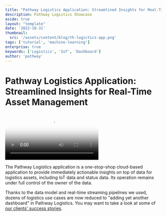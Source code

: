 ```yaml
---
title: "Pathway Logistics Application: Streamlined Insights for Real-Time Asset Management"
description: Pathway Logistics Showcase
aside: true
layout: "template"
date: '2022-10-31'
thumbnail: 
  src: '/assets/content/blog/th-logictics-app.png'
tags: ['tutorial', 'machine-learning']
enterprise: true
keywords: ['Logistics', 'IoT', 'Dashboard']
author: 'pathway'
---
```


# Pathway Logistics Application: Streamlined Insights for Real-Time Asset Management

<video poster="https://d14l3brkh44201.cloudfront.net/assets/logistics/logistics_app_teaser.jpg" controls>
  <source type="video/mp4" width="1920" height="1080" src="https://player.vimeo.com/progressive_redirect/playback/761983958/rendition/1080p/file.mp4?loc=external&signature=e5feac4ae092bc9f540af5ad9e4f9fed4ddd0f32d1e4e50e436f771b47a833ac">
  <source type="video/mp4" width="1280" height="720" src="https://player.vimeo.com/progressive_redirect/playback/761983958/rendition/720p/file.mp4?loc=external&signature=5c8d2d8402121fabba397e8e39b26f86bba90292cca38ac347e35d578b850e91">
  <source type="video/mp4" width="960" height="540" src="https://player.vimeo.com/progressive_redirect/playback/761983958/rendition/540p/file.mp4?loc=external&signature=b8932f4dc5e659d6ab123dd1b2bdaea2ddb68f6e3e177ac26da4229d7e52ca18">  
  <source type="video/mp4" width="640" height="360" src="https://player.vimeo.com/progressive_redirect/playback/761983958/rendition/360p/file.mp4?loc=external&signature=0f377af0f21f3694d57beb25534e10243144e31fdb9fabccff1794a364d8f73c">  
</video>

The Pathway Logistics application is a one-stop-shop cloud-based application to provide immediately actionable insights on top of data for logistics assets, including IoT data and status data. Its operation remains under full control of the owner of the data.

Thanks to the data model and real-time streaming pipelines we used, dozens of logistics use cases are now reduced to "adding yet another dashboard" in Pathway Logistics. You may want to take a look at some of [our clients' success stories](/success-stories/db-schenker/).
